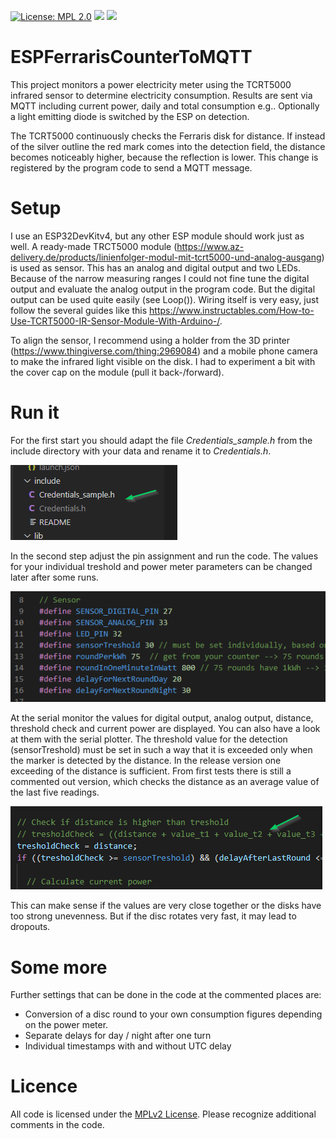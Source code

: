 [![License: MPL 2.0](https://img.shields.io/badge/License-MPL%202.0-brightgreen.svg)](https://opensource.org/licenses/MPL-2.0)
![](https://github.com/pduck27/ESPFerrarisCounterToMQTT/workflows/BuildAndRelease/badge.svg)
![](https://img.shields.io/github/v/release/pduck27/ESPFerrarisCounterToMQTT)

# ESPFerrarisCounterToMQTT
This project monitors a power electricity meter using the TCRT5000 infrared sensor to determine electricity consumption. Results are sent via MQTT including current power, daily and total consumption e.g.. Optionally a light emitting diode is switched by the ESP on detection.

The TCRT5000 continuously checks the Ferraris disk for distance. If instead of the silver outline the red mark comes into the detection field, the distance becomes noticeably higher, because the reflection is lower. This change is registered by the program code to send a MQTT message.

# Setup
I use an ESP32DevKitv4, but any other ESP module should work just as well. A ready-made TRCT5000 module (https://www.az-delivery.de/products/linienfolger-modul-mit-tcrt5000-und-analog-ausgang) is used as sensor. This has an analog and digital output and two LEDs. Because of the narrow measuring ranges I could not fine tune the digital output and evaluate the analog output in the program code. But the digital output can be used quite easily (see Loop()). 
Wiring itself is very easy, just follow the several guides like this https://www.instructables.com/How-to-Use-TCRT5000-IR-Sensor-Module-With-Arduino-/.

To align the sensor, I recommend using a holder from the 3D printer (https://www.thingiverse.com/thing:2969084) and a mobile phone camera to make the infrared light visible on the disk. I had to experiment a bit with the cover cap on the module (pull it back-/forward). 

# Run it
For the first start you should adapt the file *Credentials_sample.h* from the include directory with your data and rename it to *Credentials.h*.

![credentials image](/ressource/shot2.png)

In the second step adjust the pin assignment and run the code. The values for your individual treshold and power meter parameters can be changed later after some runs.

![credentials image](/ressource/shot1.png)

At the serial monitor the values for digital output, analog output, distance, threshold check and current power are displayed. You can also have a look at them with the serial plotter. 
The threshold value for the detection (sensorTreshold) must be set in such a way that it is exceeded only when the marker is detected by the distance. 
In the release version one exceeding of the distance is sufficient. From first tests there is still a commented out version, which checks the distance as an average value of the last five readings. 

![credentials image](/ressource/shot3.png)

This can make sense if the values are very close together or the disks have too strong unevenness. But if the disc rotates very fast, it may lead to dropouts.

# Some more
Further settings that can be done in the code at the commented places are:
- Conversion of a disc round to your own consumption figures depending on the power meter.
- Separate delays for day / night after one turn
- Individual timestamps with and without UTC delay


# Licence
All code is licensed under the [MPLv2 License](https://github.com/pduck27/ESPFerrarisCounterToMQTT/blob/master/LICENSE).
Please recognize additional comments in the code.